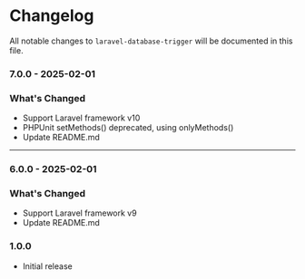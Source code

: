 # Changelog

All notable changes to `laravel-database-trigger` will be documented in this file.

### 7.0.0 - 2025-02-01

### What's Changed

* Support Laravel framework v10
* PHPUnit setMethods() deprecated, using onlyMethods()
* Update README.md

---

### 6.0.0 - 2025-02-01

### What's Changed

* Support Laravel framework v9
* Update README.md


### 1.0.0
- Initial release
